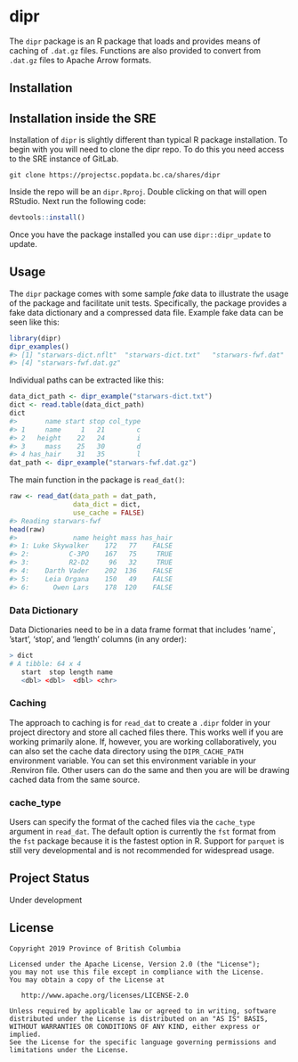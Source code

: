 
<!-- README.md is generated from README.Rmd. Please edit that file -->

# dipr

The `dipr` package is an R package that loads and provides means of
caching of `.dat.gz` files. Functions are also provided to convert from
`.dat.gz` files to Apache Arrow formats.

## Installation

## Installation inside the SRE

Installation of `dipr` is slightly different than typical R package
installation. To begin with you will need to clone the dipr repo. To do
this you need access to the SRE instance of GitLab.

    git clone https://projectsc.popdata.bc.ca/shares/dipr

Inside the repo will be an `dipr.Rproj`. Double clicking on that will
open RStudio. Next run the following code:

``` r
devtools::install()
```

Once you have the package installed you can use `dipr::dipr_update` to
update.

## Usage

The `dipr` package comes with some sample *fake* data to illustrate the
usage of the package and facilitate unit tests. Specifically, the
package provides a fake data dictionary and a compressed data file.
Example fake data can be seen like this:

``` r
library(dipr)
dipr_examples()
#> [1] "starwars-dict.nflt"  "starwars-dict.txt"   "starwars-fwf.dat"   
#> [4] "starwars-fwf.dat.gz"
```

Individual paths can be extracted like this:

``` r
data_dict_path <- dipr_example("starwars-dict.txt")
dict <- read.table(data_dict_path)
dict
#>       name start stop col_type
#> 1     name     1   21        c
#> 2   height    22   24        i
#> 3     mass    25   30        d
#> 4 has_hair    31   35        l
dat_path <- dipr_example("starwars-fwf.dat.gz")
```

The main function in the package is `read_dat()`:

``` r
raw <- read_dat(data_path = dat_path,
                data_dict = dict,
                use_cache = FALSE)
#> Reading starwars-fwf
head(raw)
#>              name height mass has_hair
#> 1: Luke Skywalker    172   77    FALSE
#> 2:          C-3PO    167   75     TRUE
#> 3:          R2-D2     96   32     TRUE
#> 4:    Darth Vader    202  136    FALSE
#> 5:    Leia Organa    150   49    FALSE
#> 6:      Owen Lars    178  120    FALSE
```

### Data Dictionary

Data Dictionaries need to be in a data frame format that includes
‘name\`, ’start’, ‘stop’, and ‘length’ columns (in any order):

``` r
> dict
# A tibble: 64 x 4
   start  stop length name                      
   <dbl> <dbl>  <dbl> <chr>   
```

### Caching

The approach to caching is for `read_dat` to create a `.dipr` folder in
your project directory and store all cached files there. This works well
if you are working primarily alone. If, however, you are working
collaboratively, you can also set the cache data directory using the
`DIPR_CACHE_PATH` environment variable. You can set this environment
variable in your .Renviron file. Other users can do the same and then
you are will be drawing cached data from the same source.

### cache\_type

Users can specify the format of the cached files via the `cache_type`
argument in `read_dat`. The default option is currently the `fst` format
from the `fst` package because it is the fastest option in R. Support
for `parquet` is still very developmental and is not recommended for
widespread usage.

## Project Status

Under development

## License

    Copyright 2019 Province of British Columbia
    
    Licensed under the Apache License, Version 2.0 (the "License");
    you may not use this file except in compliance with the License.
    You may obtain a copy of the License at 
    
       http://www.apache.org/licenses/LICENSE-2.0
    
    Unless required by applicable law or agreed to in writing, software
    distributed under the License is distributed on an "AS IS" BASIS,
    WITHOUT WARRANTIES OR CONDITIONS OF ANY KIND, either express or implied.
    See the License for the specific language governing permissions and
    limitations under the License.

